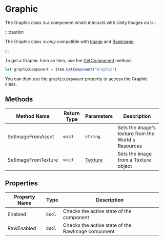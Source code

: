 # Graphic

The Graphic class is a component which interacts with Unity Images on UI.

:::caution

The Graphic class is *only* compatible with [Image](https://docs.unity3d.com/Packages/com.unity.ugui@3.0/manual/script-Image.html) and [RawImage](https://docs.unity3d.com/Packages/com.unity.ugui@3.0/manual/script-RawImage.html).

:::

To get a Graphic from an item, use the [GetComponent](./../../item/getcomponent.md) method.

```js
let graphicComponent = item.GetComponent("Graphic")
```

You can then use the `graphicComponent` property to access the Graphic class.

## Methods

Method Name | Return Type | Parameters | Description
--- | --- | --- | ---
SetImageFromAsset | `void` | `string` | Sets the image's texture from the World's Resources
SetImageFromTexture | `void` | [Texture](./../../texture/index.md) | Sets the image from a Texture object

## Properties

Property Name | Type | Description
--- | --- | ---
Enabled | `bool` | Checks the active state of the component
RawEnabled | `bool` | Checks the active state of the RawImage component